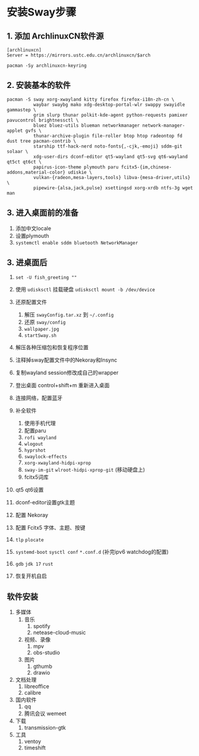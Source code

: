 # 安装Sway步骤

## 1. 添加 ArchlinuxCN软件源

```
[archlinuxcn]
Server = https://mirrors.ustc.edu.cn/archlinuxcn/$arch

pacman -Sy archlinuxcn-keyring
```

## 2. 安装基本的软件

```
pacman -S sway xorg-xwayland kitty firefox firefox-i18n-zh-cn \
		  waybar swaybg mako xdg-desktop-portal-wlr swappy swayidle gammastep \
          grim slurp thunar polkit-kde-agent python-requests pamixer pavucontrol brightnessctl \
          bluez bluez-utils blueman networkmanager network-manager-applet gvfs \ 
          thunar-archive-plugin file-roller btop htop radeontop fd dust tree pacman-contrib \
          starship ttf-hack-nerd noto-fonts{,-cjk,-emoji} sddm-git solaar \ 
          xdg-user-dirs dconf-editor qt5-wayland qt5-svg qt6-wayland qt5ct qt6ct \
          papirus-icon-theme plymouth paru fcitx5-{im,chinese-addons,material-color} udiskie \
          vulkan-{radeon,mesa-layers,tools} libva-{mesa-driver,utils} \
          pipewire-{alsa,jack,pulse} xsettingsd xorg-xrdb ntfs-3g wget man
```

## 3. 进入桌面前的准备

1. 添加中文locale
2. 设置plymouth
3. `systemctl enable sddm bluetooth NetworkManager`

## 3. 进桌面后

1. `set -U fish_greeting ""`
2. 使用 `udisksctl` 挂载硬盘 `udisksctl mount -b /dev/device`
3. 还原配置文件
   1. 解压 `swayConfig.tar.xz` 到 `~/.config`
   2. 还原 `sway/config`
   3. `wallpaper.jpg`
   4. `startSway.sh`

4. 解压各种压缩包和恢复程序位置
5. 注释掉sway配置文件中的Nekoray和Insync
6. 复制wayland session修改成自己的wrapper
7. 登出桌面 control+shift+m 重新进入桌面
8. 连接网络，配置蓝牙
9. 补全软件
   1. 使用手机代理
   2. 配置paru
   3. `rofi wayland`
   4. `wlogout`
   5. `hyprshot`
   6. `swaylock-effects`
   7. `xorg-xwayland-hidpi-xprop`
   8. `sway-im-git` `wlroot-hidpi-xprop-git` (移动硬盘上)
   9. fcitx5词库
10. qt5 qt6设置
11. dconf-editor设置gtk主题
12. 配置 Nekoray
13. 配置 Fcitx5 字体、主题、按键
14. `tlp` `plocate`
15. `systemd-boot` `sysctl conf` `*.conf.d` (补完ipv6 watchdog的配置)
16. `gdb` `jdk 17` `rust`
17. 恢复开机自启

## 软件安装

1. 多媒体
   1. 音乐
      1. spotify
      2. netease-cloud-music
   2. 视频、录像
      1. mpv
      2. obs-studio
   3. 图片
      1. gthumb
      2. drawio
2. 文档处理
   1. libreoffice
   3. calibre
3. 国内软件
   1. qq
   2. 腾讯会议 wemeet
4. 下载
   1. transmission-gtk
5. 工具
   1. ventoy
   2. timeshift